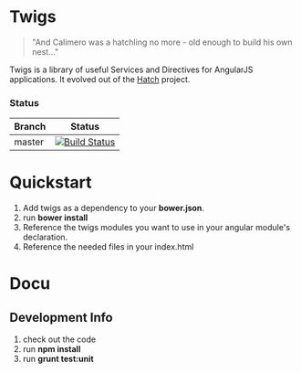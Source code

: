
# Twigs

> "And Calimero was a hatchling no more - old enough to build his own nest..."

Twigs is a library of useful Services and Directives for AngularJS applications. It evolved out of the [Hatch](https://bitbucket.org/hatchteam/hatch) project.


### Status
| Branch        | Status         |
| ------------- |:-------------:|
| master        | [![Build Status](https://travis-ci.org/hatchteam/twigs.png?branch=master)](https://travis-ci.org/hatchteam/twigs) |


# Quickstart

1. Add twigs as a dependency to your **bower.json**.
2. run **bower install**
3. Reference the twigs modules you want to use in your angular module's declaration.
4. Reference the needed files in your index.html


# Docu





## Development Info

 1. check out the code
 2. run **npm install**
 3. run **grunt test:unit**